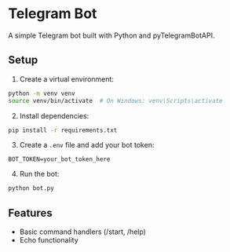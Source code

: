 # Telegram Bot

A simple Telegram bot built with Python and pyTelegramBotAPI.

## Setup

1. Create a virtual environment:
```bash
python -m venv venv
source venv/bin/activate  # On Windows: venv\Scripts\activate
```

2. Install dependencies:
```bash
pip install -r requirements.txt
```

3. Create a `.env` file and add your bot token:
```
BOT_TOKEN=your_bot_token_here
```

4. Run the bot:
```bash
python bot.py
```

## Features

- Basic command handlers (/start, /help)
- Echo functionality 